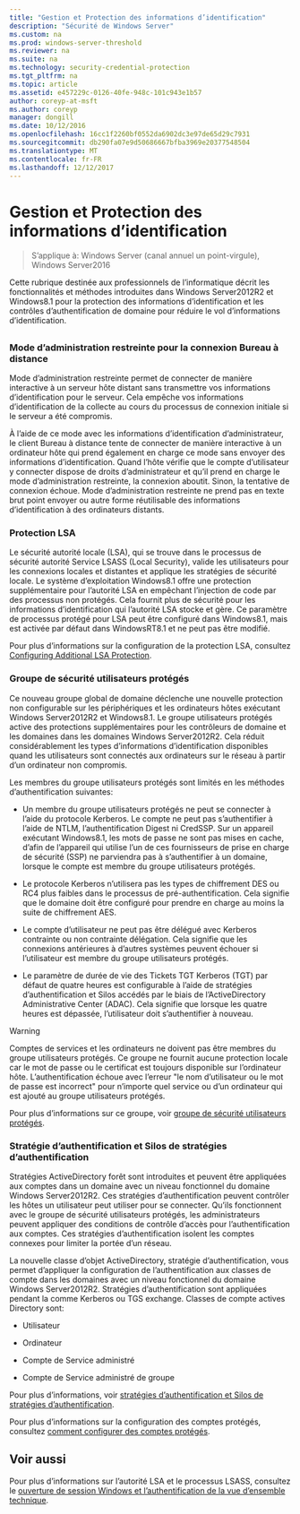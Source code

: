 ```yaml
---
title: "Gestion et Protection des informations d’identification"
description: "Sécurité de Windows Server"
ms.custom: na
ms.prod: windows-server-threshold
ms.reviewer: na
ms.suite: na
ms.technology: security-credential-protection
ms.tgt_pltfrm: na
ms.topic: article
ms.assetid: e457229c-0126-40fe-948c-101c943e1b57
author: coreyp-at-msft
ms.author: coreyp
manager: dongill
ms.date: 10/12/2016
ms.openlocfilehash: 16cc1f2260bf0552da6902dc3e97de65d29c7931
ms.sourcegitcommit: db290fa07e9d50686667bfba3969e20377548504
ms.translationtype: MT
ms.contentlocale: fr-FR
ms.lasthandoff: 12/12/2017
---
```

# <a name="credentials-protection-and-management"></a>Gestion et Protection des informations d’identification

>S’applique à: Windows Server (canal annuel un point-virgule), Windows Server2016

Cette rubrique destinée aux professionnels de l’informatique décrit les fonctionnalités et méthodes introduites dans Windows Server2012R2 et Windows8.1 pour la protection des informations d’identification et les contrôles d’authentification de domaine pour réduire le vol d’informations d’identification.

## <a name="BKMK_CredentialsProtectionManagement"></a>
### <a name="restricted-admin-mode-for-remote-desktop-connection"></a>Mode d’administration restreinte pour la connexion Bureau à distance
Mode d’administration restreinte permet de connecter de manière interactive à un serveur hôte distant sans transmettre vos informations d’identification pour le serveur. Cela empêche vos informations d’identification de la collecte au cours du processus de connexion initiale si le serveur a été compromis.

À l’aide de ce mode avec les informations d’identification d’administrateur, le client Bureau à distance tente de connecter de manière interactive à un ordinateur hôte qui prend également en charge ce mode sans envoyer des informations d’identification. Quand l’hôte vérifie que le compte d’utilisateur y connecter dispose de droits d’administrateur et qu’il prend en charge le mode d’administration restreinte, la connexion aboutit. Sinon, la tentative de connexion échoue. Mode d’administration restreinte ne prend pas en texte brut point envoyer ou autre forme réutilisable des informations d’identification à des ordinateurs distants.

### <a name="lsa-protection"></a>Protection LSA
Le sécurité autorité locale (LSA), qui se trouve dans le processus de sécurité autorité Service LSASS (Local Security), valide les utilisateurs pour les connexions locales et distantes et applique les stratégies de sécurité locale. Le système d’exploitation Windows8.1 offre une protection supplémentaire pour l’autorité LSA en empêchant l’injection de code par des processus non protégés. Cela fournit plus de sécurité pour les informations d’identification qui l’autorité LSA stocke et gère. Ce paramètre de processus protégé pour LSA peut être configuré dans Windows8.1, mais est activée par défaut dans WindowsRT8.1 et ne peut pas être modifié.

Pour plus d’informations sur la configuration de la protection LSA, consultez [Configuring Additional LSA Protection](configuring-additional-lsa-protection.md).

### <a name="protected-users-security-group"></a>Groupe de sécurité utilisateurs protégés
Ce nouveau groupe global de domaine déclenche une nouvelle protection non configurable sur les périphériques et les ordinateurs hôtes exécutant Windows Server2012R2 et Windows8.1. Le groupe utilisateurs protégés active des protections supplémentaires pour les contrôleurs de domaine et les domaines dans les domaines Windows Server2012R2. Cela réduit considérablement les types d’informations d’identification disponibles quand les utilisateurs sont connectés aux ordinateurs sur le réseau à partir d’un ordinateur non compromis.

Les membres du groupe utilisateurs protégés sont limités en les méthodes d’authentification suivantes:

-   Un membre du groupe utilisateurs protégés ne peut se connecter à l’aide du protocole Kerberos. Le compte ne peut pas s’authentifier à l’aide de NTLM, l’authentification Digest ni CredSSP. Sur un appareil exécutant Windows8.1, les mots de passe ne sont pas mises en cache, d’afin de l’appareil qui utilise l’un de ces fournisseurs de prise en charge de sécurité (SSP) ne parviendra pas à s’authentifier à un domaine, lorsque le compte est membre du groupe utilisateurs protégés.

-   Le protocole Kerberos n’utilisera pas les types de chiffrement DES ou RC4 plus faibles dans le processus de pré-authentification. Cela signifie que le domaine doit être configuré pour prendre en charge au moins la suite de chiffrement AES.

-   Le compte d’utilisateur ne peut pas être délégué avec Kerberos contrainte ou non contrainte délégation. Cela signifie que les connexions antérieures à d’autres systèmes peuvent échouer si l’utilisateur est membre du groupe utilisateurs protégés.

-   Le paramètre de durée de vie des Tickets TGT Kerberos (TGT) par défaut de quatre heures est configurable à l’aide de stratégies d’authentification et Silos accédés par le biais de l’ActiveDirectory Administrative Center (ADAC). Cela signifie que lorsque les quatre heures est dépassée, l’utilisateur doit s’authentifier à nouveau.

> [!WARNING]
> Comptes de services et les ordinateurs ne doivent pas être membres du groupe utilisateurs protégés. Ce groupe ne fournit aucune protection locale car le mot de passe ou le certificat est toujours disponible sur l’ordinateur hôte. L’authentification échoue avec l’erreur "le nom d’utilisateur ou le mot de passe est incorrect" pour n’importe quel service ou d’un ordinateur qui est ajouté au groupe utilisateurs protégés.

Pour plus d’informations sur ce groupe, voir [groupe de sécurité utilisateurs protégés](protected-users-security-group.md).

### <a name="authentication-policy-and-authentication-policy-silos"></a>Stratégie d’authentification et Silos de stratégies d’authentification
Stratégies ActiveDirectory forêt sont introduites et peuvent être appliquées aux comptes dans un domaine avec un niveau fonctionnel du domaine Windows Server2012R2. Ces stratégies d’authentification peuvent contrôler les hôtes un utilisateur peut utiliser pour se connecter. Qu’ils fonctionnent avec le groupe de sécurité utilisateurs protégés, les administrateurs peuvent appliquer des conditions de contrôle d’accès pour l’authentification aux comptes. Ces stratégies d’authentification isolent les comptes connexes pour limiter la portée d’un réseau.

La nouvelle classe d’objet ActiveDirectory, stratégie d’authentification, vous permet d’appliquer la configuration de l’authentification aux classes de compte dans les domaines avec un niveau fonctionnel du domaine Windows Server2012R2. Stratégies d’authentification sont appliquées pendant la comme Kerberos ou TGS exchange. Classes de compte actives Directory sont:

-   Utilisateur

-   Ordinateur

-   Compte de Service administré

-   Compte de Service administré de groupe

Pour plus d’informations, voir [stratégies d’authentification et Silos de stratégies d’authentification](authentication-policies-and-authentication-policy-silos.md).

Pour plus d’informations sur la configuration des comptes protégés, consultez [comment configurer des comptes protégés](how-to-configure-protected-accounts.md).

## <a name="see-also"></a>Voir aussi
Pour plus d’informations sur l’autorité LSA et le processus LSASS, consultez le [ouverture de session Windows et l’authentification de la vue d’ensemble technique](https://technet.microsoft.com/library/dn169029(v=ws.10).aspx).



